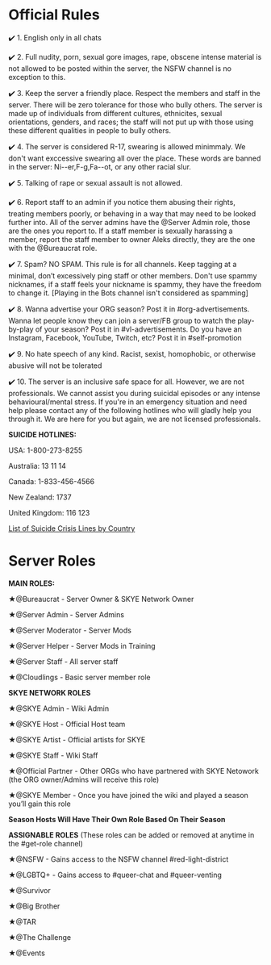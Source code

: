 # Official Rules

✔️ 1. English only in all chats

✔️ 2. Full nudity, porn, sexual gore images, rape, obscene intense material is not allowed to be posted within the server, the NSFW channel is no exception to this.

✔️ 3. Keep the server a friendly place. Respect the members and staff in the server. There will be zero tolerance for those who bully others. The server is made up of individuals from different cultures, ethnicites, sexual orientations, genders, and races; the staff will not put up with those using these different qualities in people to bully others.

✔️ 4. The server is considered R-17, swearing is allowed minimmaly. We don't want exccessive swearing all over the place. These words are banned in the server: Ni--er,F-g,Fa--ot, or any other racial slur.

✔️ 5. Talking of rape or sexual assault is not allowed.

✔️ 6. Report staff to an admin if you notice them abusing their rights, treating members poorly, or behaving in a way that may need to be looked further into. All of the server admins have the @Server Admin role, those are the ones you report to. If a staff member is sexually harassing a member, report the staff member to owner Aleks directly, they are the one with the @Bureaucrat role.

✔️ 7. Spam? NO SPAM. This rule is for all channels. Keep tagging at a minimal, don’t excessively ping staff or other members. Don't use spammy nicknames, if a staff feels your nickname is spammy, they have the freedom to change it. [Playing in the Bots channel isn't considered as spamming]

✔️ 8. Wanna advertise your ORG season? Post it in #org-advertisements. Wanna let people know they can join a server/FB group to watch the play-by-play of your season? Post it in #vl-advertisements. Do you have an Instagram, Facebook, YouTube, Twitch, etc? Post it in #self-promotion 

✔️ 9. No hate speech of any kind. Racist, sexist, homophobic, or otherwise abusive will not be tolerated



✔️ 10. The server is an inclusive safe space for all. However, we are not professionals. We cannot assist you during suicidal episodes or any intense behavioural/mental stress. If you're in an emergency situation and need help please contact any of the following hotlines who will gladly help you through it. We are here for you but again, we are not licensed professionals.

**SUICIDE HOTLINES:**

USA: 1-800-273-8255

Australia: 13 11 14

Canada: 1-833-456-4566

New Zealand: 1737

United Kingdom: 116 123 

[List of Suicide Crisis Lines by Country](https://en.wikipedia.org/wiki/List_of_suicide_crisis_lines)

# Server Roles

**MAIN ROLES:**

★@Bureaucrat - Server Owner & SKYE Network Owner

★@Server Admin - Server Admins

★@Server Moderator - Server Mods

★@Server Helper - Server Mods in Training 

★@Server Staff - All server staff

★@Cloudlings - Basic server member role

**SKYE NETWORK ROLES**

★@SKYE Admin - Wiki Admin

★@SKYE Host - Official Host team

★@SKYE Artist - Official artists for SKYE 

★@SKYE Staff - Wiki Staff

★@Official Partner - Other ORGs who have partnered with SKYE Netowork (the ORG owner/Admins will receive this role)

★@SKYE Member - Once you have joined the wiki and played a season you’ll gain this role

**Season Hosts Will Have Their Own Role Based On Their Season**

**ASSIGNABLE ROLES** (These roles can be added or removed at anytime in the #get-role channel)

★@NSFW - Gains access to the NSFW channel #red-light-district 

★@LGBTQ+ - Gains access to #queer-chat and #queer-venting

★@Survivor 

★@Big Brother 

★@TAR

★@The Challenge

★@Events

